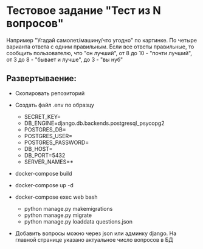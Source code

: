 # Тестовое задание "Тест из N вопросов"
 
Например "Угадай самолет/машину/что угодно" по картинке. По четыре варианта ответа с одним правильным. Если все ответы правильные, то сообщить пользователю, что "он лучший", от 8 до 10 - "почти лучший", от 3 до 8 - "бывает и лучше", до 3 - "вы нуб"


## Развертываение:

- Скопировать репозиторий
- Создать файл .env по образцу
   - SECRET_KEY=
   - DB_ENGINE=django.db.backends.postgresql_psycopg2
   - POSTGRES_DB=
   - POSTGRES_USER=
   - POSTGRES_PASSWORD=
   - DB_HOST=
   - DB_PORT=5432
   - SERVER_NAMES=*
- docker-compose build
- docker-compose up -d
- docker-compose exec web bash
    - python manage.py makemigrations
    - python manage.py migrate
    - python manage.py loaddata questions.json

- Добавить вопросы можно через json или админку django. На главной странице указано актуальное число вопросов в БД